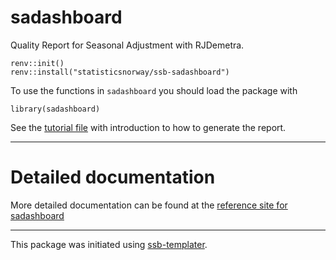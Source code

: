 # sadashboard

Quality Report for Seasonal Adjustment with RJDemetra.

```
renv::init()
renv::install("statisticsnorway/ssb-sadashboard")
```
To use the functions in `sadashboard` you should load the package with

```
library(sadashboard)
```

See the [tutorial file](https://github.com/statisticsnorway/ssb-sadashboard/blob/ffe_september/development/dapladagen2025.R) with introduction to how to generate the report. 


-----------

# Detailed documentation

More detailed documentation can be found at the [reference site for sadashboard](https://statisticsnorway.github.io/ssb-sadashboard/reference/index.html)

---------
This package was initiated using [ssb-templater](https://github.com/statisticsnorway/ssb-templater).

